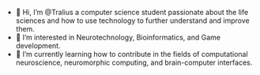 - 👋 Hi, I’m @Tralius a computer science student passionate about the life sciences and how to use technology to further understand and improve them.
- 👀 I’m interested in Neurotechnology, Bioinformatics, and Game development.
- 🌱 I’m currently learning how to contribute in the fields of computational neuroscience, neuromorphic computing, and brain-computer interfaces.

<!---
Tralius/Tralius is a ✨ special ✨ repository because its `README.md` (this file) appears on your GitHub profile.
You can click the Preview link to take a look at your changes.
--->
